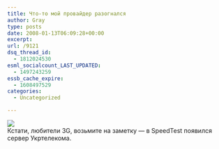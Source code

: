 ```yaml
---
title: Что-то мой провайдер разогнался
author: Gray
type: posts
date: 2008-01-13T06:09:28+00:00
excerpt:
url: /9121
dsq_thread_id:
  - 1812024530
esml_socialcount_LAST_UPDATED:
  - 1497243259
essb_cache_expire:
  - 1608497529
categories:
  - Uncategorized

---
```








[<img src="https://i2.wp.com/www.speedtest.net/result/221621829.png?w=740" data-recalc-dims="1" />][1]  
Кстати, любители 3G, возьмите на заметку &#8212; в SpeedTest появился сервер Укртелекома.

 [1]: http://www.speedtest.net